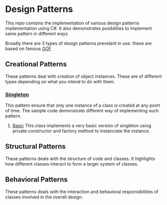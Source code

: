 # Design Patterns

This repo contains the implementation of various design patterns implementation using C#. It also demonstrates posibilities to implement same pattern in different ways

Broadly there are 3 types of design patterns prevelant in use. these are based on famous [GOF](https://en.wikipedia.org/wiki/Design_Patterns)

## Creational Patterns
These patterns deal with creation of object instances. These are of different types depending on what you intend to do with them. 

### [Singleton](https://github.com/pravinchandankhede/designpatterns/tree/main/src/creational/Singleton)
This pattern ensure that only one instance of a class is created at any point of time. The sample code demonstrate different way of implementing such pattern.

1. [Basic](https://github.com/pravinchandankhede/designpatterns/blob/main/src/creational/Singleton/Basic.cs) This class implements a very basic version of singleton using private constructor and factory method to instanciate the instance.

## Structural Patterns
These patterns deals with the structure of code and classes. It highlights how different classes interact to form a larger system of classes.

## Behavioral Patterns
These patterns deals with the interaction and behavioral responsibilities of classes involved in the overall design.
